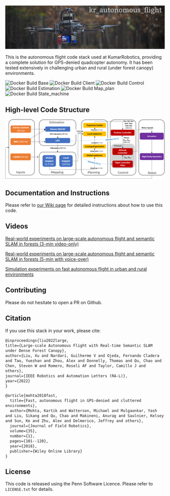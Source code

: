 ![alt text](https://github.com/KumarRobotics/kr_autonomous_flight/blob/master/docs/falcon4-compressed.jpg)

This is the autonomous flight code stack used at KumarRobotics, providing a complete solution for GPS-denied quadcopter autonomy. It has been tested extensively in challenging urban and rural (under forest canopy) environments.

![Docker Build Base](https://github.com/kumarrobotics/kr_autonomous_flight/actions/workflows/docker-build-base.yaml/badge.svg)
![Docker Build Client](https://github.com/kumarrobotics/kr_autonomous_flight/actions/workflows/docker-build-client.yaml/badge.svg)
![Docker Build Control](https://github.com/kumarrobotics/kr_autonomous_flight/actions/workflows/docker-build-control.yaml/badge.svg)
![Docker Build Estimation](https://github.com/kumarrobotics/kr_autonomous_flight/actions/workflows/docker-build-estimation.yaml/badge.svg)
![Docker Build Map_plan](https://github.com/kumarrobotics/kr_autonomous_flight/actions/workflows/docker-build-map-plan.yaml/badge.svg)
![Docker Build State_machine](https://github.com/kumarrobotics/kr_autonomous_flight/actions/workflows/docker-build-state-machine.yaml/badge.svg)

## High-level Code Structure 
![alt text](https://github.com/KumarRobotics/kr_autonomous_flight/blob/master/docs/autonomy_stack_pipeline.png)

## Documentation and Instructions
Please refer to [our Wiki page](https://github.com/KumarRobotics/kr_autonomous_flight/wiki) for detailed instructions about how to use this code.

## Videos
[Real-world experiments on large-scale autonomous flight and semantic SLAM in forests (3-min video-only)](https://www.youtube.com/watch?v=Ad3ANMX8gd4)

[Real-world experiments on large-scale autonomous flight and semantic SLAM in forests (5-min with voice-over)](https://www.youtube.com/watch?v=kbyNrRoT9zo)

[Simulation experiments on fast autonomous flight in urban and rural environments](https://www.youtube.com/watch?v=l1esgtJ4C6s)

## Contributing
Please do not hesitate to open a PR on Github.

## Citation
If you use this stack in your work, please cite:

```
@inproceedings{liu2022large,
title={Large-scale Autonomous Flight with Real-time Semantic SLAM under Dense Forest Canopy},
author={Liu, Xu and Nardari, Guilherme V and Ojeda, Fernando Cladera and Tao, Yuezhan and Zhou, Alex and Donnelly, Thomas and Qu, Chao and Chen, Steven W and Romero, Roseli AF and Taylor, Camillo J and others},
journal={IEEE Robotics and Automation Letters (RA-L)},
year={2022}
}
```

```
@article{mohta2018fast,
  title={Fast, autonomous flight in GPS-denied and cluttered environments},
  author={Mohta, Kartik and Watterson, Michael and Mulgaonkar, Yash and Liu, Sikang and Qu, Chao and Makineni, Anurag and Saulnier, Kelsey and Sun, Ke and Zhu, Alex and Delmerico, Jeffrey and others},
  journal={Journal of Field Robotics},
  volume={35},
  number={1},
  pages={101--120},
  year={2018},
  publisher={Wiley Online Library}
}

```
## License

This code is released using the Penn Software Licence.
Please refer to `LICENSE.txt` for details.
